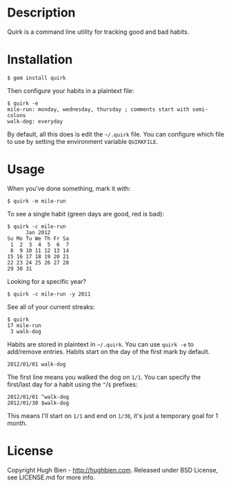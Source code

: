 # Description

Quirk is a command line utility for tracking good and bad habits.

# Installation

    $ gem install quirk

Then configure your habits in a plaintext file:

    $ quirk -e
    mile-run: monday, wednesday, thursday ; comments start with semi-colons
    walk-dog: everyday

By default, all this does is edit the `~/.quirk` file.  You can configure which file to use by
setting the environment variable `QUIRKFILE`.

# Usage

When you've done something, mark it with:

    $ quirk -m mile-run

To see a single habit (green days are good, red is bad):

    $ quirk -c mile-run
          Jan 2012
    Su Mo Tu We Th Fr Sa
     1  2  3  4  5  6  7
     8  9 10 11 12 13 14
    15 16 17 18 19 20 21
    22 23 24 25 26 27 28
    29 30 31

Looking for a specific year?

    $ quirk -c mile-run -y 2011

See all of your current streaks:

    $ quirk
    17 mile-run
     3 walk-dog

Habits are stored in plaintext in `~/.quirk`.  You can use `quirk -e` to add/remove entries.  Habits
start on the day of the first mark by default.

    2012/01/01 walk-dog

The first line means you walked the dog on `1/1`.  You can specify the first/last day for a habit
using the `^`/`$` prefixes:

    2012/01/01 ^walk-dog
    2012/01/30 $walk-dog

This means I'll start on `1/1` and end on `1/30`, it's just a temporary goal for 1 month.

# License

Copyright Hugh Bien - http://hughbien.com.
Released under BSD License, see LICENSE.md for more info.

